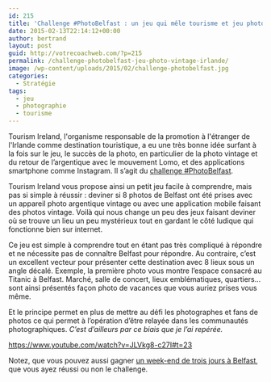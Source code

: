 ```yaml
---
id: 215
title: 'Challenge #PhotoBelfast : un jeu qui mêle tourisme et jeu photo'
date: 2015-02-13T22:14:12+00:00
author: bertrand
layout: post
guid: http://votrecoachweb.com/?p=215
permalink: /challenge-photobelfast-jeu-photo-vintage-irlande/
image: /wp-content/uploads/2015/02/challenge-photobelfast.jpg
categories:
  - Stratégie
tags:
  - jeu
  - photographie
  - tourisme
---
```

Tourism Ireland, l'organisme responsable de la promotion à l'étranger de l'Irlande comme destination touristique, a eu une très bonne idée surfant à la fois sur le jeu, le succès de la photo, en particulier de la photo vintage et du retour de l’argentique avec le mouvement Lomo, et des applications smartphone comme Instagram. Il s’agit du <a href="http://www.ireland.com/fr-fr/campaign/photobelfast/">challenge #PhotoBelfast</a>.<!--more-->

Tourism Ireland vous propose ainsi un petit jeu facile à comprendre, mais pas si simple à réussir : deviner si 8 photos de Belfast ont été prises avec un appareil photo argentique vintage ou avec une application mobile faisant des photos vintage. Voilà qui nous change un peu des jeux faisant deviner où se trouve un lieu un peu mystérieux tout en gardant le côté ludique qui fonctionne bien sur internet.

Ce jeu est simple à comprendre tout en étant pas très compliqué à répondre et ne nécessite pas de connaître Belfast pour répondre. Au contraire, c’est un excellent vecteur pour présenter cette destination avec 8 lieux sous un angle décalé. Exemple, la première photo vous montre l’espace consacré au Titanic à Belfast. Marché, salle de concert, lieux emblématiques, quartiers... sont ainsi présentés façon photo de vacances que vous auriez prises vous même.

Et le principe permet en plus de mettre au défi les photographes et fans de photos ce qui permet à l’opération d’être relayée dans les communautés photographiques. <em>C’est d’ailleurs par ce biais que je l’ai repérée.</em>

https://www.youtube.com/watch?v=JLVkg8-c27I#t=23

Notez, que vous pouvez aussi gagner <a href="http://www.ireland.com/fr-fr/campaign/normal-campaign/2015/jeu-concours/photobelfast/">un week-end de trois jours à Belfast</a>, que vous ayez réussi ou non le challenge.